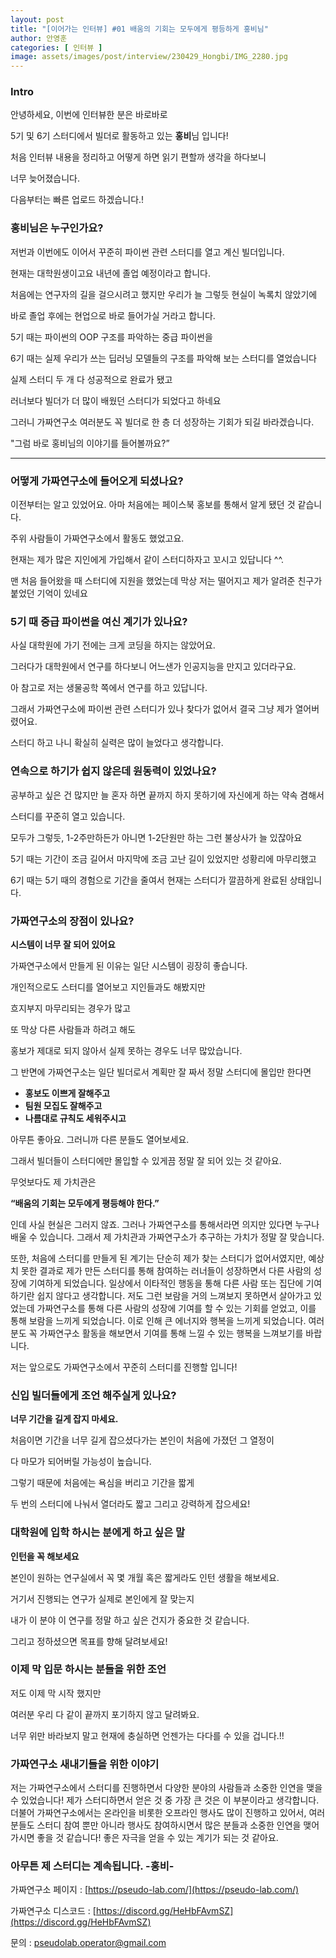 ```yaml
---
layout: post
title: "[이어가는 인터뷰] #01 배움의 기회는 모두에게 평등하게 홍비님"
author: 안영훈
categories: [ 인터뷰 ]
image: assets/images/post/interview/230429_Hongbi/IMG_2280.jpg
---
```


### Intro

안녕하세요, 이번에 인터뷰한 분은 바로바로 

5기 및 6기 스터디에서 빌더로 활동하고 있는 **홍비**님 입니다!

처음 인터뷰 내용을 정리하고 어떻게 하면 읽기 편할까 생각을 하다보니

너무 늦어졌습니다. 

다음부터는 빠른 업로드 하겠습니다.!

### 홍비님은 누구인가요?

저번과 이번에도 이어서 꾸준히 파이썬 관련 스터디를 열고 계신 빌더입니다.

현재는 대학원생이고요 내년에 졸업 예정이라고 합니다.

처음에는 연구자의 길을 걸으시려고 했지만 우리가 늘 그렇듯 현실이 녹록치 않았기에

바로 졸업 후에는 현업으로 바로 들어가실 거라고 합니다.

5기 때는 파이썬의 OOP 구조를 파악하는 중급 파이썬을

6기 때는 실제 우리가 쓰는 딥러닝 모델들의 구조를 파악해 보는 스터디를 열었습니다

실제 스터디 두 개 다 성공적으로 완료가 됐고 

러너보다 빌더가 더 많이 배웠던 스터디가 되었다고 하네요

그러니 가짜연구소 여러분도 꼭 빌더로 한 층 더 성장하는 기회가 되길 바라겠습니다.

"그럼 바로 홍비님의 이야기를 들어볼까요?”

---

### 어떻게 가짜연구소에 들어오게 되셨나요?

이전부터는 알고 있었어요. 아마 처음에는 페이스북 홍보를 통해서 알게 됐던 것 같습니다.

 주위 사람들이 가짜연구소에서 활동도 했었고요.

현재는 제가 많은 지인에게 가입해서 같이 스터디하자고 꼬시고 있답니다 ^^.

맨 처음 들어왔을 때 스터디에 지원을 했었는데 막상 저는 떨어지고 제가 알려준 친구가 붙었던 기억이 있네요

### 5기 때 중급 파이썬을 여신 계기가 있나요?

사실 대학원에 가기 전에는 크게 코딩을 하지는 않았어요.

그러다가 대학원에서 연구를 하다보니 어느샌가 인공지능을 만지고 있더라구요.

아 참고로 저는 생물공학 쪽에서 연구를 하고 있답니다. 

그래서 가짜연구소에 파이썬 관련 스터디가 있나 찾다가 없어서 결국 그냥 제가 열어버렸어요.

스터디 하고 나니 확실히 실력은 많이 늘었다고 생각합니다.

### 연속으로 하기가 쉽지 않은데 원동력이 있었나요?

공부하고 싶은 건 많지만 늘 혼자 하면 끝까지 하지 못하기에 자신에게 하는 약속 겸해서 

스터디를 꾸준히 열고 있습니다.

모두가 그렇듯, 1-2주만하든가 아니면 1-2단원만 하는 그런 불상사가 늘 있잖아요

5기 때는 기간이 조금 길어서 마지막에 조금 고난 길이 있었지만 성황리에 마무리했고 

6기 때는 5기 때의 경험으로 기간을 줄여서 현재는 스터디가 깔끔하게 완료된 상태입니다.

### 가짜연구소의 장점이 있나요?

**시스템이 너무 잘 되어 있어요**

가짜연구소에서 만들게 된 이유는 일단 시스템이 굉장히 좋습니다.

개인적으로도 스터디를 열어보고 지인들과도 해봤지만 

흐지부지 마무리되는 경우가 많고

또 막상 다른 사람들과 하려고 해도 

홍보가 제대로 되지 않아서 실제 못하는 경우도 너무 많았습니다.

그 반면에 가짜연구소는 일단 빌더로서 계획만 잘 짜서 정말 스터디에 몰입만 한다면

- **홍보도 이쁘게 잘해주고**
- **팀원 모집도 잘해주고**
- **나름대로 규칙도 세워주시고**

아무튼 좋아요. 그러니까 다른 분들도 열어보세요.

그래서 빌더들이 스터디에만 몰입할 수 있게끔 정말 잘 되어 있는 것 같아요.

무엇보다도 제 가치관은

**“배움의 기회는 모두에게 평등해야 한다.”**

인데 사실 현실은 그러지 않죠. 그러나 가짜연구소를 통해서라면 의지만 있다면 누구나 배울 수 있습니다. 그래서 제 가치관과 가짜연구소가 추구하는 가치가 정말 잘 맞습니다.

또한, 처음에 스터디를 만들게 된 계기는 단순히 제가 찾는 스터디가 없어서였지만, 
예상치 못한 결과로 제가 만든 스터디를 통해 참여하는 러너들이 성장하면서 다른 사람의 성장에 기여하게 되었습니다. 
일상에서 이타적인 행동을 통해 다른 사람 또는 집단에 기여하기란 쉽지 않다고 생각합니다. 
저도 그런 보람을 거의 느껴보지 못하면서 살아가고 있었는데 가짜연구소를 통해 다른 사람의 성장에 기여를 할 수 있는 기회를 얻었고, 
이를 통해 보람을 느끼게 되었습니다. 이로 인해 큰 에너지와 행복을 느끼게 되었습니다. 
여러분도 꼭 가짜연구소 활동을 해보면서 기여를 통해 느낄 수 있는 행복을 느껴보기를 바랍니다.

저는 앞으로도 가짜연구소에서 꾸준히 스터디를 진행할 입니다!

### 신입 빌더들에게 조언 해주실게 있나요?

**너무 기간을 길게 잡지 마세요.**

처음이면 기간을 너무 길게 잡으셨다가는 본인이 처음에 가졌던 그 열정이 

다 마모가 되어버릴 가능성이 높습니다.

그렇기 때문에 처음에는 욕심을 버리고 기간을 짧게 

두 번의 스터디에 나눠서 열더라도 짧고 그리고 강력하게 잡으세요!

### 대학원에 입학 하시는 분에게 하고 싶은 말

**인턴을 꼭 해보세요**

본인이 원하는 연구실에서 꼭 몇 개월 혹은 짧게라도 인턴 생활을 해보세요.

거기서 진행되는 연구가 실제로 본인에게 잘 맞는지 

내가 이 분야 이 연구를 정말 하고 싶은 건지가 중요한 것 같습니다.

그리고 정하셨으면 목표를 향해 달려보세요!

### 이제 막 입문 하시는 분들을 위한 조언

저도 이제 막 시작 했지만

여러분 우리 다 같이 끝까지 포기하지 않고 달려봐요.

너무 위만 바라보지 말고 현재에 충실하면 언젠가는 다다를 수 있을 겁니다.!!

### 가짜연구소 새내기들을 위한 이야기

저는 가짜연구소에서 스터디를 진행하면서 다양한 분야의 사람들과 소중한 인연을 맺을 수 있었습니다! 
제가 스터디하면서 얻은 것 중 가장 큰 것은 이 부분이라고 생각합니다. 
더불어 가짜연구소에서는 온라인을 비롯한 오프라인 행사도 많이 진행하고 있어서, 
여러분들도 스터디 참여 뿐만 아니라 행사도 참여하시면서 많은 분들과 소중한 인연을 맺어가시면 좋을 것 같습니다! 
좋은 자극을 얻을 수 있는 계기가 되는 것 같아요.

### 아무튼 제 스터디는 계속됩니다. -홍비-

가짜연구소 페이지 : [https://pseudo-lab.com/](https://pseudo-lab.com/)

가짜연구소 디스코드 : [https://discord.gg/HeHbFAvmSZ](https://discord.gg/HeHbFAvmSZ)

문의 : [pseudolab.operator@gmail.com](mailto:pseudolab.operator@gmail.com)